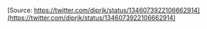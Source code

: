 [Source: https://twitter.com/diprjk/status/1346073922106662914](https://twitter.com/diprjk/status/1346073922106662914)